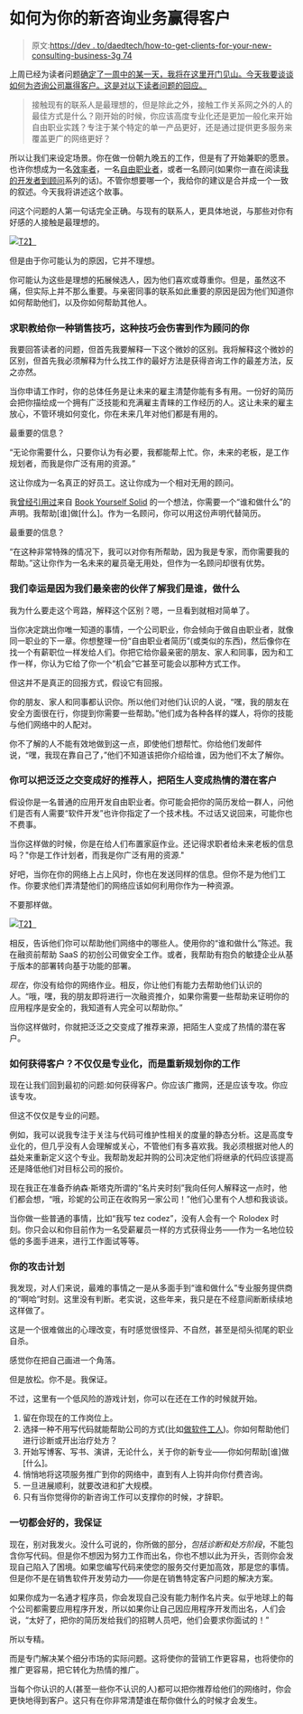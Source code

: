 # 如何为你的新咨询业务赢得客户

> 原文:[https://dev . to/daedtech/how-to-get-clients-for-your-new-consulting-business-3g 74](https://dev.to/daedtech/how-to-get-clients-for-your-new-consulting-business-3g74)

上周已经为读者问题[确定了一周中的某一天，我将在这里开门见山。今天我要谈谈如何为咨询公司赢得客户。这是对以下读者问题的回应。](https://www.daedtech.com/should-i-stay-or-should-i-go/)

> 接触现有的联系人是最理想的，但是除此之外，接触工作关系网之外的人的最佳方式是什么？刚开始的时候，你应该高度专业化还是更加一般化来开始自由职业实践？专注于某个特定的单一产品更好，还是通过提供更多服务来覆盖更广的网络更好？

所以让我们来设定场景。你在做一份朝九晚五的工作，但是有了开始兼职的愿景。也许你想成为一名[效率者](https://www.daedtech.com/your-job-title-of-tomorrow-efficiencer/)，一名[自由职业者](https://www.daedtech.com/how-to-freelance-low-risk/)，或者一名顾问(如果你一直在阅读[我的开发者到顾问](https://www.daedtech.com/category/from-developer-to-consultant/)系列的话)。不管你想要哪一个，我给你的建议是合并成一个一致的叙述。今天我将讲述这个故事。

问这个问题的人第一句话完全正确。与现有的联系人，更具体地说，与那些对你有好感的人接触是最理想的。

[![](../Images/ba690d71c7d5fbfb6a256fac01933b3b.png)T2】](https://www.daedtech.com/wp-content/uploads/2016/06/Three-Martini-Lunchers-e1511929473984.png)

但是由于你可能认为的原因，它并不理想。

你可能认为这些是理想的拓展候选人，因为他们喜欢或尊重你。但是，虽然这不痛，但实际上并不那么重要。与亲密同事的联系如此重要的原因是因为他们知道你如何帮助他们，以及你如何帮助其他人。

### 求职教给你一种销售技巧，这种技巧会伤害到作为顾问的你

我要回答读者的问题，但首先我要解释一下这个微妙的区别。我将解释这个微妙的区别，但首先我必须解释为什么找工作的最好方法是获得咨询工作的最差方法，反之亦然。

当你申请工作时，你的总体任务是让未来的雇主清楚你能有多有用。一份好的简历会把你描绘成一个拥有广泛技能和充满雇主青睐的工作经历的人。这让未来的雇主放心，不管环境如何变化，你在未来几年对他们都是有用的。

最重要的信息？

“无论你需要什么，只要你认为有必要，我都能帮上忙。你，未来的老板，是工作规划者，而我是你广泛有用的资源。”

这让你成为一名真正的好员工。这让你成为一个相对无用的顾问。

我[曾经引用过](https://www.daedtech.com/opportunists-guide-starting-consult-abridged/)来自 [Book Yourself Solid](http://amzn.to/2p6pcsa) 的一个想法，你需要一个“谁和做什么”的声明。我帮助[谁]做[什么]。作为一名顾问，你可以用这份声明代替简历。

最重要的信息？

“在这种非常特殊的情况下，我可以对你有所帮助，因为我是专家，而你需要我的帮助。”这让你作为一名未来的雇员毫无用处，但作为一名顾问却很有优势。

### 我们幸运是因为我们最亲密的伙伴了解我们是谁，做什么

我为什么要走这个弯路，解释这个区别？嗯，一旦看到就相对简单了。

当你决定跳出你唯一知道的事情，一个公司职业，你会倾向于做自由职业者，就像同一职业的下一章。你想整理一份“自由职业者简历”(或类似的东西)，然后像你在找一个有薪职位一样发给人们。你把它给你最亲密的朋友、家人和同事，因为和工作一样，你认为它给了你一个“机会”它甚至可能会以那种方式工作。

但这并不是真正的回报方式，假设它有回报。

你的朋友、家人和同事都认识你。所以他们对他们认识的人说，“嘿，我的朋友在安全方面很在行，你提到你需要一些帮助。”他们成为各种各样的媒人，将你的技能与他们网络中的人配对。

你不了解的人不能有效地做到这一点，即使他们想帮忙。你给他们发邮件说，“嘿，我现在靠自己了，”他们不知道该把你介绍给谁，因为他们不太了解你。

### 你可以把泛泛之交变成好的推荐人，把陌生人变成热情的潜在客户

假设你是一名普通的应用开发自由职业者。你可能会把你的简历发给一群人，问他们是否有人需要“软件开发”也许你指定了一个技术栈。不过话又说回来，可能你也不费事。

当你这样做的时候，你是在给人们布置家庭作业。还记得求职者给未来老板的信息吗？"你是工作计划者，而我是你广泛有用的资源."

好吧，当你在你的网络上占上风时，你也在发送同样的信息。但你不是为他们工作。你要求他们弄清楚他们的网络应该如何利用你作为一种资源。

不要那样做。

[![](../Images/4544ac09c45575f10c7fd47bf819a8f2.png)T2】](https://www.daedtech.com/wp-content/uploads/2013/09/CodeReview.jpg)

相反，告诉他们你可以帮助他们网络中的哪些人。使用你的“谁和做什么”陈述。我在融资前帮助 SaaS 的初创公司做安全工作。或者，我帮助有抱负的敏捷企业从基于版本的部署转向基于功能的部署。

*现在*，你没有给你的网络作业。相反，你让他们有能力去帮助他们认识的人。“哦，嘿，我的朋友即将进行一次融资推介，如果你需要一些帮助来证明你的应用程序是安全的，我知道有人完全可以帮助你。”

当你这样做时，你就把泛泛之交变成了推荐来源，把陌生人变成了热情的潜在客户。

### 如何获得客户？不仅仅是专业化，而是重新规划你的工作

现在让我们回到最初的问题:如何获得客户。你应该广撒网，还是应该专攻。你应该专攻。

但这不仅仅是专业的问题。

例如，我可以说我专注于关注与代码可维护性相关的度量的静态分析。这是高度专业化的，但几乎没有人会理解或关心，不管他们有多喜欢我。我必须根据对他人的益处来重新定义这个专业。我帮助发起并购的公司决定他们将继承的代码应该提高还是降低他们对目标公司的报价。

现在我正在准备乔纳森·斯塔克所谓的“名片夹时刻”我向任何人解释这一点时，他们都会想，“哦，珍妮的公司正在收购另一家公司！”他们心里有个人想和我谈谈。

当你做一些普通的事情，比如“我写 tez codez”，没有人会有一个 Rolodex 时刻。你只会以和你目前作为一名受薪雇员一样的方式获得业务——作为一名地位较低的多面手进来，进行工作面试等等。

### 你的攻击计划

我发现，对人们来说，最难的事情之一是从多面手到“谁和做什么”专业服务提供商的“啊哈”时刻。这里没有判断。老实说，这些年来，我只是在不经意间断断续续地这样做了。

这是一个很难做出的心理改变，有时感觉很怪异、不自然，甚至是彻头彻尾的职业自杀。

感觉你在把自己画进一个角落。

但是放松。你不是。我保证。

不过，这里有一个低风险的游戏计划，你可以在还在工作的时候就开始。

1.  留在你现在的工作岗位上。
2.  选择一种不用写代码就能帮助公司的方式(比如[做软件工人](https://www.daedtech.com/want-matter-software-industry-stop-laborer/))。你如何帮助他们进行诊断或开出治疗处方？
3.  开始写博客、写书、演讲，无论什么，关于你的新专业——你如何帮助[谁]做[什么]。
4.  悄悄地将这项服务推广到你的网络中，直到有人上钩并向你付费咨询。
5.  一旦进展顺利，就要改进和扩大规模。
6.  只有当你觉得你的新咨询工作可以支撑你的时候，才辞职。

### 一切都会好的，我保证

现在，别对我发火。没什么可说的，你所做的部分，*包括诊断和处方阶段*，不能包含你写代码。但是你不想因为努力工作而出名，你也不想以此为开头，否则你会发现自己陷入了困境。如果您编写代码来使您的服务交付更加高效，那是您的事情。但是你不是在销售软件开发劳动力——你是在销售特定客户问题的解决方案。

如果你成为一名通才程序员，你会发现自己没有能力制作名片夹。似乎地球上的每个公司都需要应用程序开发，所以如果你让自己因应用程序开发而出名，人们会说，“太好了，把你的简历发给我们的招聘人员吧，他们会要求你面试的！”

所以专精。

而是专门解决某个细分市场的实际问题。这将使你的营销工作更容易，也将使你的推广更容易，把它转化为热情的推广。

当每个你认识的人(甚至一些你不认识的人)都可以把你推荐给他们的网络时，你会更快地得到客户。这只有在你非常清楚谁在帮你做什么的时候才会发生。